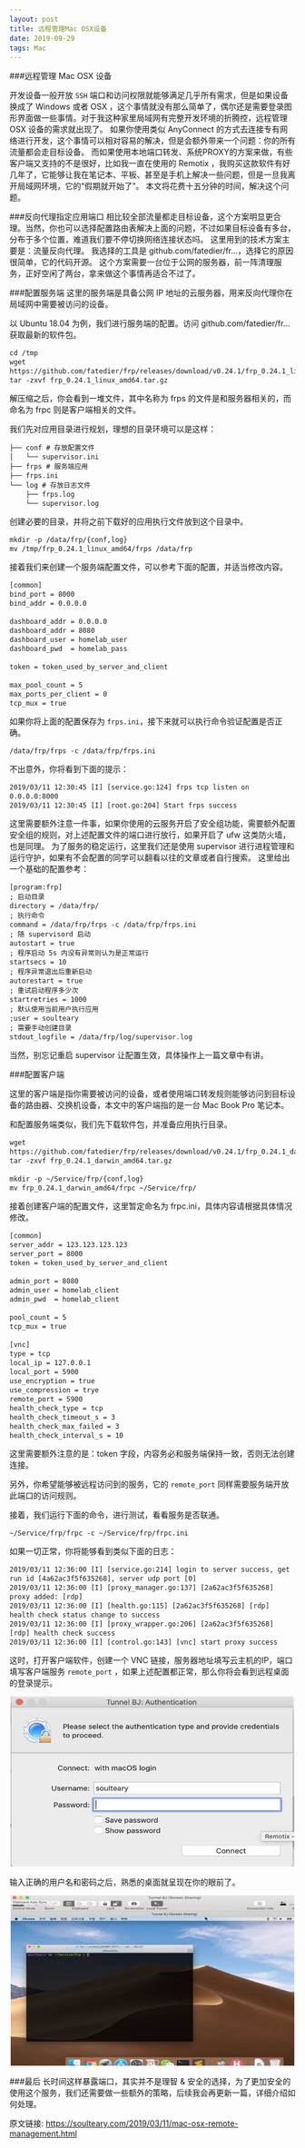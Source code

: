 ```yaml
---
layout: post
title: 远程管理Mac OSX设备
date: 2019-09-29 
tags: Mac    
---
```


###远程管理 Mac OSX 设备

开发设备一般开放 `SSH` 端口和访问权限就能够满足几乎所有需求，但是如果设备换成了 Windows 或者 OSX ，这个事情就没有那么简单了，偶尔还是需要登录图形界面做一些事情。对于我这种家里局域网有完整开发环境的折腾控，远程管理 OSX 设备的需求就出现了。
如果你使用类似 AnyConnect 的方式去连接专有网络进行开发，这个事情可以相对容易的解决，但是会额外带来一个问题：你的所有流量都会走目标设备。
而如果使用本地端口转发、系统PROXY的方案来做，有些客户端又支持的不是很好，比如我一直在使用的 Remotix ，我购买这款软件有好几年了，它能够让我在笔记本、平板、甚至是手机上解决一些问题，但是一旦我离开局域网环境，它的“假期就开始了”。
本文将花费十五分钟的时间，解决这个问题。

###反向代理指定应用端口
相比较全部流量都走目标设备，这个方案明显更合理。当然，你也可以选择配置路由表解决上面的问题，不过如果目标设备有多台，分布于多个位置，难道我们要不停切换网络连接状态吗。
这里用到的技术方案主要是：流量反向代理。
我选择的工具是 github.com/fatedier/fr…，选择它的原因很简单，它的代码开源。
这个方案需要一台位于公网的服务器，前一阵清理服务，正好空闲了两台，拿来做这个事情再适合不过了。

###配置服务端
这里的服务端是具备公网 IP 地址的云服务器，用来反向代理你在局域网中需要被访问的设备。

以 Ubuntu 18.04 为例，我们进行服务端的配置。访问 github.com/fatedier/fr… 获取最新的软件包。

    cd /tmp
    wget https://github.com/fatedier/frp/releases/download/v0.24.1/frp_0.24.1_linux_amd64.tar.gz
    tar -zxvf frp_0.24.1_linux_amd64.tar.gz
    
解压缩之后，你会看到一堆文件，其中名称为 frps 的文件是和服务器相关的，而命名为 frpc 则是客户端相关的文件。

我们先对应用目录进行规划，理想的目录环境可以是这样：

    ├── conf # 存放配置文件
    │   └── supervisor.ini
    ├── frps # 服务端应用
    ├── frps.ini
    └── log # 存放日志文件
        ├── frps.log
        └── supervisor.log
        
创建必要的目录，并将之前下载好的应用执行文件放到这个目录中。

    mkdir -p /data/frp/{conf,log}
    mv /tmp/frp_0.24.1_linux_amd64/frps /data/frp
    
接着我们来创建一个服务端配置文件，可以参考下面的配置，并适当修改内容。

    [common]
    bind_port = 8000
    bind_addr = 0.0.0.0
    
    dashboard_addr = 0.0.0.0
    dashboard_addr = 8080
    dashboard_user = homelab_user
    dashboard_pwd  = homelab_pass
    
    token = token_used_by_server_and_client
    
    max_pool_count = 5
    max_ports_per_client = 0
    tcp_mux = true
    
如果你将上面的配置保存为 `frps.ini`，接下来就可以执行命令验证配置是否正确。

    /data/frp/frps -c /data/frp/frps.ini
    
不出意外，你将看到下面的提示：

    2019/03/11 12:30:45 [I] [service.go:124] frps tcp listen on 0.0.0.0:8000
    2019/03/11 12:30:45 [I] [root.go:204] Start frps success
    
这里需要额外注意一件事，如果你使用的云服务开启了安全组功能，需要额外配置安全组的规则，对上述配置文件的端口进行放行，如果开启了 ufw 这类防火墙，也是同理。
为了服务的稳定运行，这里我们还是使用 supervisor 进行进程管理和运行守护，如果有不会配置的同学可以翻看以往的文章或者自行搜索。
这里给出一个基础的配置参考：

    [program:frp]
    ; 启动目录
    directory = /data/frp/
    ; 执行命令
    command = /data/frp/frps -c /data/frp/frps.ini
    ; 随 supervisord 启动
    autostart = true
    ; 程序启动 5s 内没有异常则认为是正常运行
    startsecs = 10
    ; 程序异常退出后重新启动
    autorestart = true
    ; 重试启动程序多少次
    startretries = 1000
    ; 默认使用当前用户执行应用
    ;user = soulteary
    ; 需要手动创建目录
    stdout_logfile = /data/frp/log/supervisor.log
    
当然，别忘记重启 supervisor 让配置生效，具体操作上一篇文章中有讲。

###配置客户端

这里的客户端是指你需要被访问的设备，或者使用端口转发规则能够访问到目标设备的路由器、交换机设备，本文中的客户端指的是一台 Mac Book Pro 笔记本。

和配置服务端类似，我们先下载软件包，并准备应用执行目录。

    wget https://github.com/fatedier/frp/releases/download/v0.24.1/frp_0.24.1_darwin_amd64.tar.gz
    tar -zxvf frp_0.24.1_darwin_amd64.tar.gz
    
    mkdir -p ~/Service/frp/{conf,log}
    mv frp_0.24.1_darwin_amd64/frpc ~/Service/frp/
    
接着创建客户端的配置文件，这里暂定命名为 frpc.ini，具体内容请根据具体情况修改。

    [common]
    server_addr = 123.123.123.123
    server_port = 8000
    token = token_used_by_server_and_client
    
    admin_port = 8080
    admin_user = homelab_client
    admin_pwd  = homelab_client
    
    pool_count = 5
    tcp_mux = true
    
    [vnc]
    type = tcp
    local_ip = 127.0.0.1
    local_port = 5900
    use_encryption = true
    use_compression = trye
    remote_port = 5900
    health_check_type = tcp
    health_check_timeout_s = 3
    health_check_max_failed = 3
    health_check_interval_s = 10
    
这里需要额外注意的是：token 字段，内容务必和服务端保持一致，否则无法创建连接。

另外，你希望能够被远程访问到的服务，它的 `remote_port` 同样需要服务端开放此端口的访问规则。

接着，我们运行下面的命令，进行测试，看看服务是否联通。

    ~/Service/frp/frpc -c ~/Service/frp/frpc.ini
    
如果一切正常，你将能够看到类似下面的日志：

    2019/03/11 12:36:00 [I] [service.go:214] login to server success, get run id [4a62ac3f5f635268], server udp port [0]
    2019/03/11 12:36:00 [I] [proxy_manager.go:137] [2a62ac3f5f635268] proxy added: [rdp]
    2019/03/11 12:36:00 [I] [health.go:115] [2a62ac3f5f635268] [rdp] health check status change to success
    2019/03/11 12:36:00 [I] [proxy_wrapper.go:206] [2a62ac3f5f635268] [rdp] health check success
    2019/03/11 12:36:00 [I] [control.go:143] [vnc] start proxy success
    
这时，打开客户端软件，创建一个 VNC 链接，服务器地址填写云主机的IP，端口填写客户端服务 `remote_port` ，如果上述配置都正常，那么你将会看到远程桌面的登录提示。
<div align="center">
	<img src="/images/posts/codeImg/vncLogo.jpeg" height="300" width="500">  
</div> 

输入正确的用户名和密码之后，熟悉的桌面就呈现在你的眼前了。
<div align="center">
	<img src="/images/posts/codeImg/authsuccess.jpeg" height="300" width="500">  
</div> 

###最后
长时间这样暴露端口，其实并不是理智 & 安全的选择，为了更加安全的使用这个服务，我们还需要做一些额外的策略，后续我会再更新一篇，详细介绍如何处理。


原文链接: https://soulteary.com/2019/03/11/mac-osx-remote-management.html